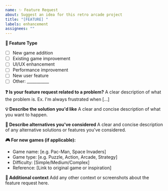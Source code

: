 ```yaml
---
name: ✨ Feature Request
about: Suggest an idea for this retro arcade project
title: "[FEATURE] "
labels: enhancement
assignees: ""
---
```


**🎯 Feature Type**
- [ ] New game addition
- [ ] Existing game improvement
- [ ] UI/UX enhancement
- [ ] Performance improvement
- [ ] New user feature
- [ ] Other: ___________

**❓ Is your feature request related to a problem?**
A clear description of what the problem is. Ex. I'm always frustrated when [...]

**💡 Describe the solution you'd like**
A clear and concise description of what you want to happen.

**🔄 Describe alternatives you've considered**
A clear and concise description of any alternative solutions or features you've considered.

**🎮 For new games (if applicable):**
- Game name: [e.g. Pac-Man, Space Invaders]
- Game type: [e.g. Puzzle, Action, Arcade, Strategy]
- Difficulty: [Simple/Medium/Complex]
- Reference: [Link to original game or inspiration]

**📝 Additional context**
Add any other context or screenshots about the feature request here.
